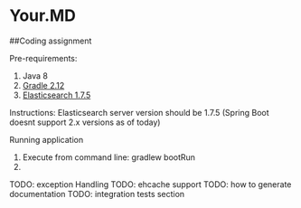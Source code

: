# Your.MD
##Coding assignment

Pre-requirements:

1.	Java 8
2.  [Gradle 2.12](http://gradle.org/gradle-download/)
3.  [Elasticsearch 1.7.5](https://www.elastic.co/downloads/past-releases/elasticsearch-1-7-5)

Instructions:
Elasticsearch server version should be 1.7.5 (Spring Boot doesnt support 2.x versions as of today)


Running application
1. Execute from command line: gradlew bootRun
2. 


TODO: exception Handling
TODO: ehcache support
TODO: how to generate documentation
TODO: integration tests section